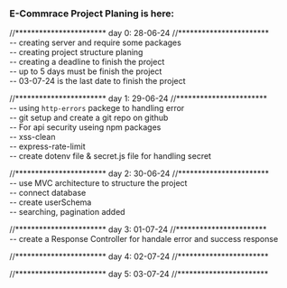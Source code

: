 ### E-Commrace Project Planing is here:

//***********************
    day 0: 28-06-24
//***********************</br>
    -- creating server and require some packages </br>
    -- creating project structure planing </br>
    -- creating a deadline to finish the project </br>
    -- up to 5 days must be finish the project </br>
    -- 03-07-24 is the last date to finish the project </br>


//***********************
    day 1: 29-06-24
//***********************</br>
    -- using `http-errors` packege to handling error </br>
    -- git setup and create a git repo on github </br>
    -- For api security useing npm packages</br>
        -- xss-clean </br>
        -- express-rate-limit </br>
    -- create dotenv file & secret.js file for handling secret </br>
   

//***********************
    day 2: 30-06-24
//***********************</br>
    -- use MVC architecture to structure the project </br>
    -- connect database  </br>
    -- create userSchema  </br>
    -- searching, pagination added  </br>


//***********************
    day 3: 01-07-24
//***********************</br>
    -- create a Response Controller for handale error and success response




//***********************
    day 4: 02-07-24
//***********************</br>










//***********************
    day 5: 03-07-24
//***********************



